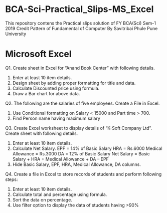 # BCA-Sci-Practical_Slips-MS_Excel

This repository contens the Practical slips solution of FY BCA(Sci) Sem-1 2019 Credit Pattern of Fundamental of Computer By Savitribai Phule Pune University

# Microsoft Excel

Q1. Create sheet in Excel for “Anand Book Center” with following details.
1) Enter at least 10 item details.
2) Design sheet by adding proper formatting for title and data.
3) Calculate Discounted price using formula.
4) Draw a Bar chart for above data.

Q2. The following are the salaries of five employees. Create a File in Excel.
1) Use Conditional formatting on Salary < 15000 and Part time > 700.
2) Find Person name having maximum salary

Q3. Create Excel worksheet to display details of “K-Soft Company Ltd”. Create sheet with following details.
1) Enter at least 10 item details.
2) Calculate Net Salary. EPF = 14% of Basic Salary HRA = Rs.6000 Medical Allowance = Rs.3000 DA = 12% of Basic Salary
Net Salary = Basic Salary + HRA + Medical Allowance + DA – EPF
3) Hide Basic Salary, EPF, HRA, Medical Allowance, DA columns.

Q4. Create a file in Excel to store records of students and perform following steps:
1) Enter at least 10 item details.
2) Calculate total and percentage using formula.
3) Sort the data on percentage.
4) Use filter option to display the data of students having >90%




